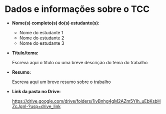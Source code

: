 # Dados e informações sobre o TCC

- **Nome(s) completo(s) do(s) estudante(s):**
  - Nome do estudante 1
  - Nome do estudante 2
  - Nome do estudante 3

- **Título/tema:**

  Escreva aqui o título ou uma breve descrição do tema do trabalho

- **Resumo:**

  Escreva aqui um breve resumo sobre o trabalho

- **Link da pasta no Drive:**

  https://drive.google.com/drive/folders/1ivBnhg4gM2AZm5YIh_uEbKsbHZcJgnl-?usp=drive_link
